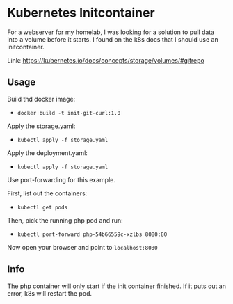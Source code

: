 # Kubernetes Initcontainer

For a webserver for my homelab, I was looking for a solution to pull data into a volume before it starts. I found on the k8s docs that I should use an initcontainer.

Link: https://kubernetes.io/docs/concepts/storage/volumes/#gitrepo

## Usage

Build thd docker image:
- `docker build -t init-git-curl:1.0`

Apply the storage.yaml:
- `kubectl apply -f storage.yaml`

Apply the deployment.yaml:
- `kubectl apply -f storage.yaml`

Use port-forwarding for this example.

First, list out the containers:
- `kubectl get pods`

Then, pick the running php pod and run:
- `kubectl port-forward php-54b66559c-xzlbs 8080:80`

Now open your browser and point to `localhost:8080`

## Info

The php container will only start if the init container finished. If it puts out an error, k8s will restart the pod.
